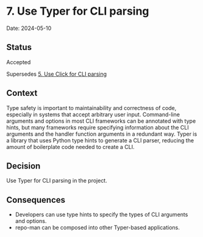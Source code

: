 # 7. Use Typer for CLI parsing

Date: 2024-05-10

## Status

Accepted

Supersedes [5. Use Click for CLI parsing](0005-use-click-for-cli-parsing.md)

## Context

Type safety is important to maintainability and correctness of code, especially in systems that accept arbitrary user input.
Command-line arguments and options in most CLI frameworks can be annotated with type hints, but many frameworks require specifying information about the CLI arguments and the handler function arguments in a redundant way.
Typer is a library that uses Python type hints to generate a CLI parser, reducing the amount of boilerplate code needed to create a CLI.

## Decision

Use Typer for CLI parsing in the project.

## Consequences

- Developers can use type hints to specify the types of CLI arguments and options.
- repo-man can be composed into other Typer-based applications.
